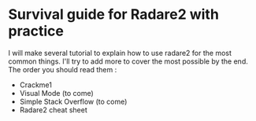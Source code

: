 # Survival guide for Radare2 with practice
I will make several tutorial to explain how to use radare2 for the most common things. I'll try to add more to cover the most possible by the end.\
The order you should read them :
- Crackme1
- Visual Mode (to come)
- Simple Stack Overflow (to come)
- Radare2 cheat sheet
